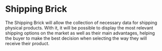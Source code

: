 # Shipping Brick

The Shipping Brick will allow the collection of  necessary data for shipping physical products. With it, it will be possible to display the most relevant shipping options on the market as well as their main advantages, helping the buyer to make the best decision when selecting the way they will receive their product.
